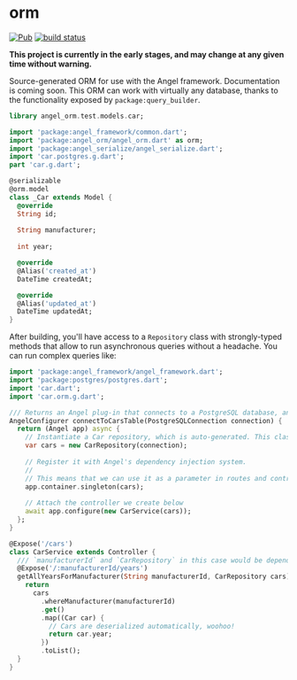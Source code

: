 # orm
[![Pub](https://img.shields.io/pub/v/angel_orm.svg)](https://pub.dartlang.org/packages/angel_orm)
[![build status](https://travis-ci.org/angel-dart/orm.svg)](https://travis-ci.org/angel-dart/orm)

**This project is currently in the early stages, and may change at any given
time without warning.**

Source-generated ORM for use with the Angel framework. Documentation is coming soon.
This ORM can work with virtually any database, thanks to the functionality exposed by
`package:query_builder`.

```dart
library angel_orm.test.models.car;

import 'package:angel_framework/common.dart';
import 'package:angel_orm/angel_orm.dart' as orm;
import 'package:angel_serialize/angel_serialize.dart';
import 'car.postgres.g.dart';
part 'car.g.dart';

@serializable
@orm.model
class _Car extends Model {
  @override
  String id;
  
  String manufacturer;
  
  int year;

  @override
  @Alias('created_at')
  DateTime createdAt;

  @override
  @Alias('updated_at')
  DateTime updatedAt;
}
```

After building, you'll have access to a `Repository` class with strongly-typed methods that
allow to run asynchronous queries without a headache.
You can run complex queries like:

```dart
import 'package:angel_framework/angel_framework.dart';
import 'package:postgres/postgres.dart';
import 'car.dart';
import 'car.orm.g.dart';

/// Returns an Angel plug-in that connects to a PostgreSQL database, and sets up a controller connected to it...
AngelConfigurer connectToCarsTable(PostgreSQLConnection connection) {
  return (Angel app) async {
    // Instantiate a Car repository, which is auto-generated. This class helps us build fluent queries easily.
    var cars = new CarRepository(connection);
    
    // Register it with Angel's dependency injection system.
    // 
    // This means that we can use it as a parameter in routes and controllers.
    app.container.singleton(cars);
    
    // Attach the controller we create below
    await app.configure(new CarService(cars));
  };
}

@Expose('/cars')
class CarService extends Controller {
  /// `manufacturerId` and `CarRepository` in this case would be dependency-injected. :)
  @Expose('/:manufacturerId/years')
  getAllYearsForManufacturer(String manufacturerId, CarRepository cars) {
    return
      cars
        .whereManufacturer(manufacturerId)
        .get()
        .map((Car car) {
          // Cars are deserialized automatically, woohoo!
          return car.year;
        })
        .toList();
  }
}
```
